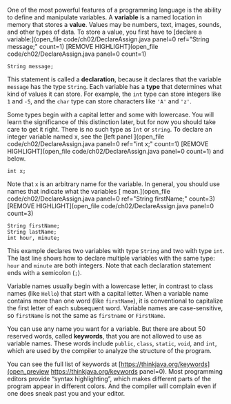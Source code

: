 One of the most powerful features of a programming language is the ability to define and manipulate variables. A **variable** is a named location in memory that stores a **value**. Values may be numbers, text, images, sounds, and other types of data. To store a value, you first have to [declare a variable:](open_file code/ch02/DeclareAssign.java panel=0 ref="String message;" count=1)
 [REMOVE HIGHLIGHT](open_file code/ch02/DeclareAssign.java panel=0 count=1)


```code
String message;
```


This statement is called a **declaration**, because it declares that the variable `message` has the type `String`. Each variable has a **type** that determines what kind of values it can store. For example, the `int` type can store integers like `1` and `-5`, and the `char` type can store characters like `'A'` and `'z'`.

Some types begin with a capital letter and some with lowercase. You will learn the significance of this distinction later, but for now you should take care to get it right. There is no such type as `Int` or `string`. To declare an integer variable named x, see the [left panel ](open_file code/ch02/DeclareAssign.java panel=0 ref="int x;" count=1)
 [REMOVE HIGHLIGHT](open_file code/ch02/DeclareAssign.java panel=0 count=1)
 and below.


```code
int x;
```

Note that `x` is an arbitrary name for the variable. In general, you should use names that indicate what the variables [ mean.](open_file code/ch02/DeclareAssign.java panel=0 ref="String firstName;" count=3)
 [REMOVE HIGHLIGHT](open_file code/ch02/DeclareAssign.java panel=0 count=3)


```code
String firstName;
String lastName;
int hour, minute;
```

This example declares two variables with type `String` and two with type `int`. The last line shows how to declare multiple variables with the same type: `hour` and `minute` are both integers. Note that each declaration statement ends with a semicolon (`;`).


Variable names usually begin with a lowercase letter, in contrast to class names (like `Hello`) that start with a capital letter. When a variable name contains more than one word (like `firstName`), it is conventional to capitalize the first letter of each subsequent word. Variable names are case-sensitive, so `firstName` is not the same as `firstname` or `FirstName`.


You can use any name you want for a variable. But there are about 50 reserved words, called **keywords**, that you are not allowed to use as variable names. These words include `public`, `class`, `static`, `void`, and `int`, which are used by the compiler to analyze the structure of the program.

You can see the full list of keywords at [https://thinkjava.org/keywords](open_preview https://thinkjava.org/keywords panel=0). Most programming editors provide “syntax highlighting”, which makes different parts of the program appear in different colors. And the compiler will complain even if one does sneak past you and your editor.